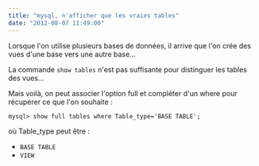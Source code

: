 ```yaml
---
title: "mysql, n'afficher que les vraies tables"
date: "2012-08-07 11:49:00"
---
```

[//]: # (TODO: virer les code pre)

Lorsque l'on utilise plusieurs bases de données, il arrive que l'on crée des vues d'une base vers une autre base...

La commande `show tables` n'est pas suffisante pour distinguer les tables des vues... 

Mais voilà, on peut associer l'option full et compléter d'un where pour récupérer ce que l'on souhaite :  

```
mysql> show full tables where Table_type='BASE TABLE';
``` 

où Table_type peut être : 
- `BASE TABLE` 
- `VIEW` 


